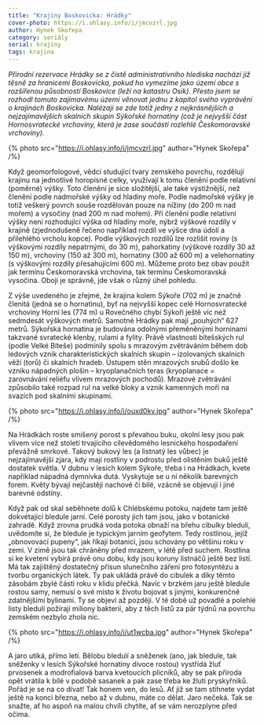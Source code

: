 ```yaml
---
title: "Krajiny Boskovicka: Hrádky"
cover-photo: https://i.ohlasy.info/i/jmcvzrl.jpg
author: Hynek Skořepa
category: seriály
serial: krajiny
tags: krajina
---
```


*Přírodní rezervace Hrádky se z čistě administrativního hlediska nachází již těsně za hranicemi Boskovicka, pokud ho vymezíme jako území obce s rozšířenou působností Boskovice (leží na katastru Osik). Přesto jsem se rozhodl tomuto zajímavému území věnovat jednu z kapitol svého vyprávění o krajinách Boskovicka. Nalézají se zde totiž jedny z nejkrásnějších a nejzajímavějších skalních skupin Sýkořské hornatiny (což je nejvyšší část Hornosvratecké vrchoviny, která je zase součástí rozlehlé Českomoravské vrchoviny).*

{% photo src="https://i.ohlasy.info/i/jmcvzrl.jpg" author="Hynek Skořepa" /%}

Když geomorfologové, vědci studující tvary zemského povrchu, rozdělují krajinu na jednotlivé horopisné celky, využívají k tomu členění podle relativní (poměrné) výšky. Toto členění je sice složitější, ale také výstižnější, než členění podle nadmořské výšky od hladiny moře. Podle nadmořské výšky je totiž veškerý povrch souše rozdělován pouze na nížiny (do 200 m nad mořem) a vysočiny (nad 200 m nad mořem). Při členění podle relativní výšky není rozhodující výška od hladiny moře, nýbrž výškové rozdíly v krajině (zjednodušeně řečeno například rozdíl ve výšce dna údolí a přilehlého vrcholu kopce). Podle výškových rozdílů lze rozlišit roviny (s výškovými rozdíly nepatrnými, do 30 m), pahorkatiny (výškové rozdíly 30 až 150 m), vrchoviny (150 až 300 m), hornatiny (300 až 600 m) a velehornatiny (s výškovými rozdíly přesahujícími 600 m). Můžeme proto bez obav použít jak termínu Českomoravská vrchovina, tak termínu Českomoravská vysočina. Obojí je správně, jde však o různý úhel pohledu.

Z výše uvedeného je zřejmé, že krajina kolem Sýkoře (702 m) je značně členitá (jedná se o hornatinu), byť na nejvyšší kopec celé Hornosvratecké vrchoviny Horní les (774 m) u Rovečného chybí Sýkoři ještě víc než sedmdesát výškových metrů. Samotné Hrádky pak mají „pouhých“ 627 metrů. Sýkořská hornatina je budována odolnými přeměněnými horninami takzvané svratecké klenby, rulami a fylity. Právě vlastnosti bítešských rul (podle Velké Bíteše) podmínily spolu s mrazovým zvětráváním během dob ledových vznik charakteristických skalních skupin – izolovaných skalních věží (torů) či skalních hradeb. Ústupem stěn mrazových srubů došlo ke vzniku nápadných plošin – kryoplanačních teras (kryoplanace = zarovnávání reliéfu vlivem mrazových pochodů). Mrazové zvětrávání způsobilo také rozpad rul na velké bloky a vznik kamenných moří na svazích pod skalními skupinami.

{% photo src="https://i.ohlasy.info/i/ouxd0kv.jpg" author="Hynek Skořepa" /%}

Na Hrádkách roste smíšený porost s převahou buku, okolní lesy jsou pak vlivem více než století trvajícího cílevědomého lesnického hospodaření převážně smrkové. Takový bukový les (a listnatý les vůbec) je nejzajímavější zjara, kdy mají rostliny v podrostu před olistěním buků ještě dostatek světla. V dubnu v lesích kolem Sýkoře, třeba i na Hrádkách, kvete například nápadná dymnivka dutá. Vyskytuje se u ní několik barevných forem. Květy bývají nejčastěji nachové či bílé, vzácně se objevují i jiné barevné odstíny.

Když pak od skal seběhnete dolů k Chlébskému potoku, najdete tam ještě dokvétající bledule jarní. Celé porosty jich tam jsou, jako v botanické zahradě. Když zrovna prudká voda potoka obnaží na břehu cibulky bledulí, uvědomíte si, že bledule je typickým jarním geofytem. Tedy rostlinou, jejíž „obnovovací pupeny“, jak říkají botanici, jsou schovány po většinu roku v zemi. V zimě jsou tak chráněny před mrazem, v létě před suchem. Rostlina si ke kvetení vybírá právě onu dobu, kdy jsou koruny listnáčů ještě bez listí. Má tak zajištěný dostatečný přísun slunečního záření pro fotosyntézu a tvorbu organických látek. Ty pak ukládá právě do cibulek a díky těmto zásobám zbylé části roku v klidu přečká. Navíc v brzkém jaru ještě bledule rostou samy, nemusí o své místo k životu bojovat s jinými, konkurenčně zdatnějšími bylinami. Ty se objeví až později. V té době už povadlé a polehlé listy bledulí požírají miliony bakterií, aby z těch listů za pár týdnů na povrchu zemském nezbylo zhola nic.

{% photo src="https://i.ohlasy.info/i/ut1wcba.jpg" author="Hynek Skořepa" /%}

A jaro utíká, přímo letí. Bělobu bledulí a sněženek (ano, jak bledule, tak sněženky v lesích Sýkořské hornatiny divoce rostou) vystřídá žluť prvosenek a modrofialová barva kvetoucích plicníků, aby se pak příroda opět vrátila k bílé v podobě sasanek a pak zase třeba ke žluti pryskyřníků. Pořád je se na co dívat! Tak honem ven, do lesů. Ať již se tam stihnete vydat ještě na konci března, nebo až v dubnu, máte co dělat. Jaro nečeká. Tak se snažte, ať ho aspoň na malou chvíli chytíte, ať se vám nerozplyne před očima.
